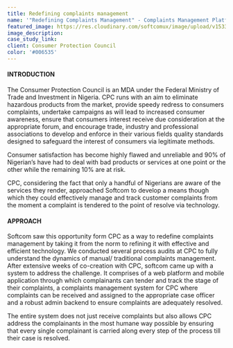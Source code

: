 ```yaml
---
title: Redefining complaints management
name: '"Redefining Complaints Management" - Complaints Management Platform'
featured_image: https://res.cloudinary.com/softcomux/image/upload/v1533826958/sfc/stories/cpc.jpg
image_description:
case_study_link: 
client: Consumer Protection Council 
color: '#006535'
---
```


#### INTRODUCTION
The Consumer Protection Council is an MDA under the Federal Ministry of Trade and Investment in Nigeria. CPC runs with an aim to eliminate hazardous products from the market, provide speedy redress to consumers complaints, undertake campaigns as will lead to increased consumer awareness, ensure that consumers interest receive due consideration at the appropriate forum, and encourage trade, industry and professional associations to develop and enforce in their various fields quality standards designed to safeguard the interest of consumers via legitimate methods. 

Consumer satisfaction has become highly flawed and unreliable and 90% of Nigerian’s have had to deal with bad products or services at one point or the other while the remaining 10% are at risk.  

CPC, considering the fact that only a handful of Nigerians are aware of the services they render, approached Softcom to develop a means though which they could effectively manage and track customer complaints from the moment a complaint is tendered to the point of resolve via technology.

#### APPROACH
Softcom saw this opportunity form CPC as a way to redefine complaints management by taking it from the norm to refining it with effective and efficient technology. We conducted several process audits at CPC to fully understand the dynamics of manual/ traditional complaints management. After extensive weeks of co-creation with CPC, softcom came up with a system to address the challenge. It comprises of a web platform and mobile application through which complainants can tender and track the stage of their complaints, a complaints management system for CPC where complaints can be received and assigned to the appropriate case officer and a robust admin backend to ensure complaints are adequately resolved. 

The entire system does not just receive complaints but also allows CPC address the complainants in the most humane way possible by ensuring that every single  complainant is carried along every step of the process till their case is resolved.

